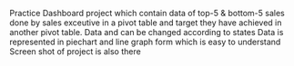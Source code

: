 Practice Dashboard project which contain data of top-5 & bottom-5 sales done by sales exceutive in a pivot table and target they have achieved in another pivot table.
Data and can be changed according to states 
Data is represented in piechart and line graph form which is easy to understand
Screen shot of project is also there




